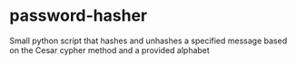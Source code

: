 # password-hasher

Small python script that hashes and unhashes a specified message based on the Cesar cypher method and a provided alphabet 
